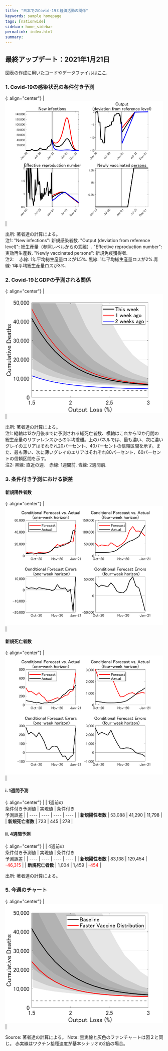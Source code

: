 ```yaml
---
title: "日本でのCovid-19と経済活動の関係"
keywords: sample homepage
tags: [nationwide]
sidebar: home_sidebar
permalink: index.html
summary:
---
```


## 最終アップデート：2021年1月21日

図表の作成に用いたコードやデータファイルは[ここ](https://github.com/Covid19OutputJapan/Covid19OutputJapan.github.io/tree/main/_archives/).

### 1. Covid-19の感染状況の条件付き予測

{: align="center"}
|![Projection](./images/20210120/VariablesProjection.png)|

出所: 著者達の計算による。<br> 
注1: "New infections": 新規感染者数. "Output (deviation from reference level)": 総生産量（参照レベルからの乖離）. "Effective reproduction number": 実効再生産数. "Newly vaccinated persons": 新規免疫獲得者.<br> 
注2: 　赤線: 1年平均総生産量ロスが1.5%. 黒線: 1年平均総生産量ロスが2%.青線: 1年平均総生産量ロスが3%.

### 2. Covid-19とGDPの予測される関係

{: align="center"}
|![TradeoffUB](./images/20210120/BaselineTradeoffUBp.png)|

出所: 著者達の計算による。<br>
注1: 縦軸は12か月後までに予測される総死亡者数、横軸はこれから12か月間の総生産量のリファレンスからの平均乖離。上のパネルでは、最も濃い、次に濃いグレイのエリアはそれぞれ20パーセント、40パーセントの信頼区間を示す。また、最も薄い、次に薄いグレイのエリアはそれぞれ80パーセント、60パーセントの信頼区間を示す。<br>
注2: 黒線: 直近の週.　赤線: 1週間前. 青線: 2週間前.

### 3. 条件付き予測における誤差

#### 新規陽性者数

{: align="center"}
|![ForecastErrorsN](./images/20210120/ForecastErrorsN.png)|

#### 新規死亡者数

{: align="center"}
|![ForecastErrorsD](./images/20210120/ForecastErrorsD.png)|

#### i. 1週間予測

{: align="center"}
|    | 1週前の<br>条件付き予測値 | 実現値 | 条件付き<br>予測誤差 |
| ---- | ---- | ---- | ---- |
| **新規陽性者数** |  53,088  | 41,290   | <span style="color: black; ">11,798</span> |
| **新規死亡者数** |  723 |  445   | <span style="color: black; ">278</span> |

#### ii. 4週間予測

{: align="center"}
|    | 4週前の<br>条件付き予測値 | 実現値 | 条件付き<br>予測誤差 |
| ---- | ---- | ---- | ---- |
| **新規陽性者数** |  83,138  |  129,454  | <span style="color: red; ">-46,315</span> |
| **新規死亡者数** |   1,004 | 1,459      | <span style="color: red; ">-454</span> |

出所: 著者達の計算による。

### 5. 今週のチャート

{: align="center"}
|![TradeoffUB](./images/20210120/ChartOfTheWeek.png)|

Source: 著者達の計算による。
Note: 黒実線と灰色のファンチャートは図２と同じ。 赤実線はワクチン接種速度が基本シナリオの2倍の場合。
